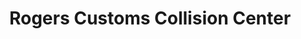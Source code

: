---
title: "Rogers Customs Collision Center"
url: /elkton/rogers-customs-collision-center/
shop: Autowerkstatt
---